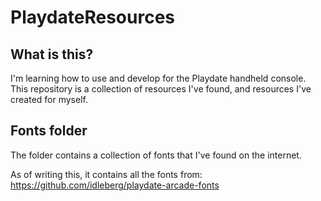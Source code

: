 # PlaydateResources

## What is this?

I'm learning how to use and develop for the Playdate handheld console.
This repository is a collection of resources I've found, and resources
I've created for myself.


## Fonts folder

The folder contains a collection of fonts that I've found on the internet.

As of writing this, it contains all the fonts from:
https://github.com/idleberg/playdate-arcade-fonts

